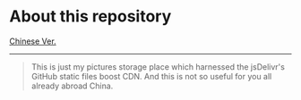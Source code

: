 # About this repository
[Chinese Ver.](./README.md)

------

> This is just my pictures storage place which harnessed the jsDelivr's GitHub static files boost CDN. And this is not so useful for you all already abroad China.
